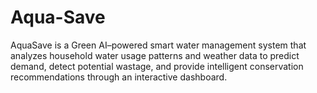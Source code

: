 # Aqua-Save
AquaSave is a Green AI–powered smart water management system that analyzes household water usage patterns and weather data to predict demand, detect potential wastage, and provide intelligent conservation recommendations through an interactive dashboard.
